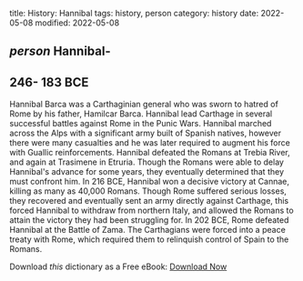 title: History: Hannibal
tags: history, person
category: history
date: 2022-05-08
modified: 2022-05-08

## _person_  Hannibal-
  246-
183 BCE
-
Hannibal Barca was a
Carthaginian general who was sworn to hatred of Rome by his father,
Hamilcar Barca.  Hannibal lead Carthage in several successful battles
against Rome in the Punic Wars.  Hannibal marched across the Alps with
a significant army built of Spanish natives, however there were many
casualties and he was later required to augment his force with Guallic
reinforcements.  Hannibal defeated the Romans at Trebia River, and
again at Trasimene in Etruria.    Though the Romans were able to delay
Hannibal's advance for some years, they eventually determined that they
must confront him.  In   216 BCE,
 Hannibal won a decisive victory
at Cannae, killing as many as 40,000 Romans.   Though Rome suffered
serious losses, they recovered and eventually sent an army directly
against Carthage, this forced Hannibal to withdraw from northern Italy,
and allowed the Romans to attain the victory they had been struggling
for.  In   202 BCE,
 Rome defeated Hannibal at the Battle of
Zama.  The Carthagians were forced into a peace treaty with Rome,
which required them to relinquish control of Spain to the Romans.


Download *this* dictionary as a Free eBook: [Download Now]({static}static/CairnsHistoryDictionary.pdf)

